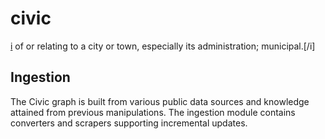 civic
=====
[i](adj) of or relating to a city or town, especially its administration; municipal.[/i]

Ingestion
---------
The Civic graph is built from various public data sources and knowledge attained from previous manipulations. The ingestion module contains converters and scrapers supporting incremental updates.